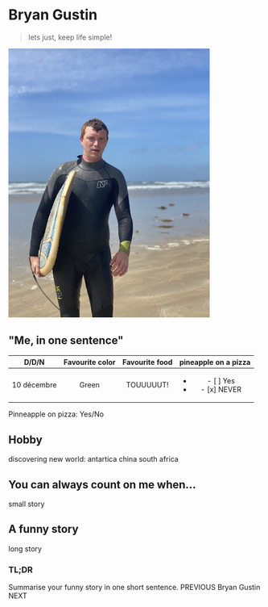 # Bryan Gustin
> lets just, keep life simple!
<img src="IMG_3344.jpg" alt="me" width="400"/>

## "Me, in one sentence" 

| D/D/N | Favourite color | Favourite food | pineapple on a pizza|
| :-: | :-: | :-: | :-: |
|10 décembre | Green | TOUUUUUT! | <ul><li>- [ ] Yes</li><li>- [x] NEVER</li></ul> |

Pinneapple on pizza: Yes/No
## Hobby
discovering new world: antartica china south africa
## You can always count on me when... 
small story
## A funny story
long story
### TL;DR
Summarise your funny story in one short sentence.
PREVIOUS Bryan Gustin NEXT
